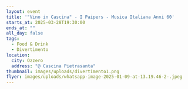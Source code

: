 ```yaml
---
layout: event
title: '"Vino in Cascina" - I Paipers - Musica Italiana Anni 60'
starts_at: 2025-03-28T19:30:00
ends_at: ""
all_day: false
tags:
  - Food & Drink
  - Divertimento
location:
  city: Ozzero
  address: "@ Cascina Pietrasanta"
thumbnail: images/uploads/divertimento1.png
flyer: images/uploads/whatsapp-image-2025-01-09-at-13.19.46-2-.jpeg
---
```


